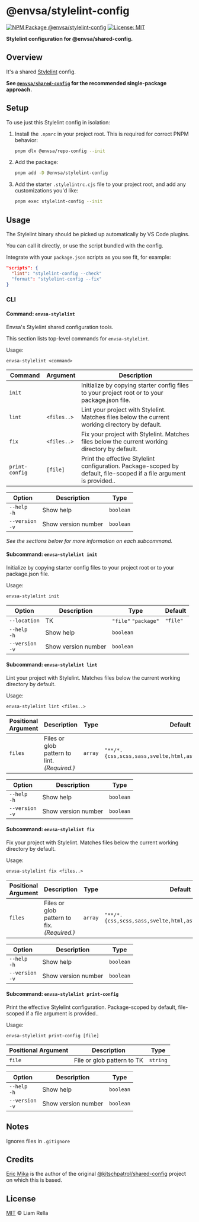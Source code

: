 <!--+ Warning: Content inside HTML comment blocks was generated by mdat and may be overwritten. +-->

<!-- title -->

# @envsa/stylelint-config

<!-- /title -->

<!-- badges -->

[![NPM Package @envsa/stylelint-config](https://img.shields.io/npm/v/@envsa/stylelint-config.svg)](https://npmjs.com/package/@envsa/stylelint-config)
[![License: MIT](https://img.shields.io/badge/License-MIT-yellow.svg)](https://opensource.org/licenses/MIT)

<!-- /badges -->

<!-- description -->

**Stylelint configuration for @envsa/shared-config.**

<!-- /description -->

## Overview

It's a shared [Stylelint](https://stylelint.io) config.

**See [`@envsa/shared-config`](https://www.npmjs.com/package/@envsa/shared-config) for the recommended single-package approach.**

## Setup

To use just this Stylelint config in isolation:

1. Install the `.npmrc` in your project root. This is required for correct PNPM behavior:

   ```sh
   pnpm dlx @envsa/repo-config --init
   ```

2. Add the package:

   ```sh
   pnpm add -D @envsa/stylelint-config
   ```

3. Add the starter `.stylelintrc.cjs` file to your project root, and add any customizations you'd like:

   ```sh
   pnpm exec stylelint-config --init
   ```

## Usage

The Stylelint binary should be picked up automatically by VS Code plugins.

You can call it directly, or use the script bundled with the config.

Integrate with your `package.json` scripts as you see fit, for example:

```json
"scripts": {
  "lint": "stylelint-config --check"
  "format": "stylelint-config --fix"
}
```

### CLI

<!-- cli-help -->

#### Command: `envsa-stylelint`

Envsa's Stylelint shared configuration tools.

This section lists top-level commands for `envsa-stylelint`.

Usage:

```txt
envsa-stylelint <command>
```

| Command        | Argument    | Description                                                                                                          |
| -------------- | ----------- | -------------------------------------------------------------------------------------------------------------------- |
| `init`         |             | Initialize by copying starter config files to your project root or to your package.json file.                        |
| `lint`         | `<files..>` | Lint your project with Stylelint. Matches files below the current working directory by default.                      |
| `fix`          | `<files..>` | Fix your project with Stylelint. Matches files below the current working directory by default.                       |
| `print-config` | `[file]`    | Print the effective Stylelint configuration. Package-scoped by default, file-scoped if a file argument is provided.. |

| Option              | Description         | Type      |
| ------------------- | ------------------- | --------- |
| `--help`<br>`-h`    | Show help           | `boolean` |
| `--version`<br>`-v` | Show version number | `boolean` |

_See the sections below for more information on each subcommand._

#### Subcommand: `envsa-stylelint init`

Initialize by copying starter config files to your project root or to your package.json file.

Usage:

```txt
envsa-stylelint init
```

| Option              | Description         | Type                 | Default  |
| ------------------- | ------------------- | -------------------- | -------- |
| `--location`        | TK                  | `"file"` `"package"` | `"file"` |
| `--help`<br>`-h`    | Show help           | `boolean`            |          |
| `--version`<br>`-v` | Show version number | `boolean`            |          |

#### Subcommand: `envsa-stylelint lint`

Lint your project with Stylelint. Matches files below the current working directory by default.

Usage:

```txt
envsa-stylelint lint <files..>
```

| Positional Argument | Description                                  | Type    | Default                                                    |
| ------------------- | -------------------------------------------- | ------- | ---------------------------------------------------------- |
| `files`             | Files or glob pattern to lint. _(Required.)_ | `array` | `"**/*.{css,scss,sass,svelte,html,astro,tsx,jsx,php,vue}"` |

| Option              | Description         | Type      |
| ------------------- | ------------------- | --------- |
| `--help`<br>`-h`    | Show help           | `boolean` |
| `--version`<br>`-v` | Show version number | `boolean` |

#### Subcommand: `envsa-stylelint fix`

Fix your project with Stylelint. Matches files below the current working directory by default.

Usage:

```txt
envsa-stylelint fix <files..>
```

| Positional Argument | Description                                 | Type    | Default                                                    |
| ------------------- | ------------------------------------------- | ------- | ---------------------------------------------------------- |
| `files`             | Files or glob pattern to fix. _(Required.)_ | `array` | `"**/*.{css,scss,sass,svelte,html,astro,tsx,jsx,php,vue}"` |

| Option              | Description         | Type      |
| ------------------- | ------------------- | --------- |
| `--help`<br>`-h`    | Show help           | `boolean` |
| `--version`<br>`-v` | Show version number | `boolean` |

#### Subcommand: `envsa-stylelint print-config`

Print the effective Stylelint configuration. Package-scoped by default, file-scoped if a file argument is provided..

Usage:

```txt
envsa-stylelint print-config [file]
```

| Positional Argument | Description                | Type     |
| ------------------- | -------------------------- | -------- |
| `file`              | File or glob pattern to TK | `string` |

| Option              | Description         | Type      |
| ------------------- | ------------------- | --------- |
| `--help`<br>`-h`    | Show help           | `boolean` |
| `--version`<br>`-v` | Show version number | `boolean` |

<!-- /cli-help -->

## Notes

Ignores files in `.gitignore`

## Credits

[Eric Mika](https://github.com/kitschpatrol) is the author of the original [@kitschpatrol/shared-config](https://github.com/kitschpatrol/shared-config) project on which this is based.

<!-- license -->

## License

[MIT](license.txt) © Liam Rella

<!-- /license -->
